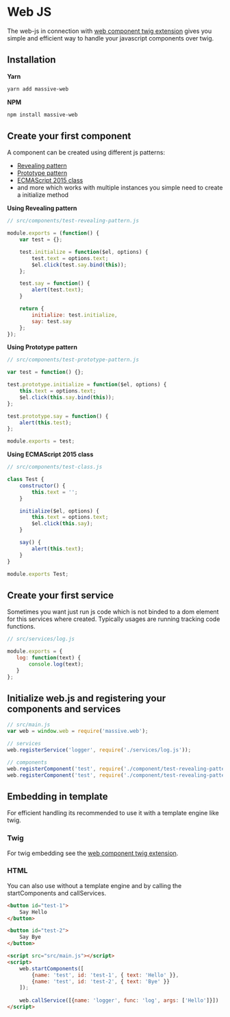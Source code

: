 # Web JS

The web-js in connection with [web component twig extension](https://github.com/massiveart/web-twig)
gives you simple and efficient way to handle your javascript components over twig.

## Installation

**Yarn**

```bash
yarn add massive-web
```

**NPM**

```bash
npm install massive-web
```

## Create your first component

A component can be created using different js patterns:

 - [Revealing pattern](https://addyosmani.com/resources/essentialjsdesignpatterns/book/#revealingmodulepatternjavascript)
 - [Prototype pattern](https://addyosmani.com/resources/essentialjsdesignpatterns/book/#prototypepatternjavascript)
 - [ECMAScript 2015 class](https://developer.mozilla.org/en-US/docs/Web/JavaScript/Reference/Classes)
 - and more which works with multiple instances you simple need to create a initialize method

**Using Revealing pattern**

```js
// src/components/test-revealing-pattern.js

module.exports = (function() {
    var test = {};

    test.initialize = function($el, options) {
        test.text = options.text;
        $el.click(test.say.bind(this));
    };

    test.say = function() {
        alert(test.text);
    }

    return {
        initialize: test.initialize,
        say: test.say
    };
});
```

**Using Prototype pattern**

```js
// src/components/test-prototype-pattern.js

var test = function() {};

test.prototype.initialize = function($el, options) {
    this.text = options.text;
    $el.click(this.say.bind(this));
};

test.prototype.say = function() {
    alert(this.test);
};

module.exports = test;
```

**Using ECMAScript 2015 class**

```js
// src/components/test-class.js

class Test {
    constructor() {
        this.text = '';
    }

    initialize($el, options) {
        this.text = options.text;
        $el.click(this.say);
    }

    say() {
        alert(this.text);
    }
}

module.exports Test;
```

## Create your first service

Sometimes you want just run js code which is not binded to a dom element for this services where created.
Typically usages are running tracking code functions.

```js
// src/services/log.js

module.exports = {
   log: function(text) {
       console.log(text);
   }    
};
```

## Initialize web.js and registering your components and services

```js
// src/main.js
var web = window.web = require('massive.web');

// services
web.registerService('logger', require('./services/log.js'));

// components
web.registerComponent('test', require('./component/test-revealing-pattern.js'));
web.registerComponent('test', require('./component/test-revealing-pattern.js'));
```

## Embedding in template

For efficient handling its recommended to use it with a template engine like twig.

### Twig

For twig embedding see the [web component twig extension](https://github.com/massiveart/web-twig).

### HTML

You can also use without a template engine and by calling the startComponents and callServices.

```html
<button id="test-1">
    Say Hello
</button>

<button id="test-2">
    Say Bye
</button>

<script src="src/main.js"></script>
<script>
    web.startComponents([
        {name: 'test', id: 'test-1', { text: 'Hello' }}, 
        {name: 'test', id: 'test-2', { text: 'Bye' }}
    ]);
    
    web.callService([{name: 'logger', func: 'log', args: ['Hello']}])
</script>
```

